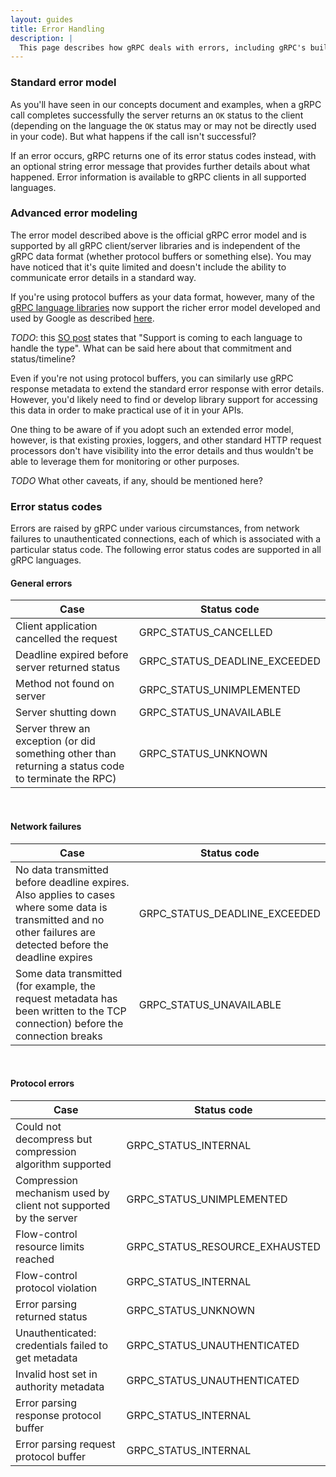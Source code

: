 ```yaml
---
layout: guides
title: Error Handling
description: |
  This page describes how gRPC deals with errors, including gRPC's built-in error codes. Example code in different languages can be found [here](https://github.com/avinassh/grpc-errors).
---
```


<div id="toc" class="toc mobile-toc"></div>

### Standard error model

As you'll have seen in our concepts document and examples, when a gRPC call
completes successfully the server returns an `OK` status to the client
(depending on the language the `OK` status may or may not be directly used in
your code). But what happens if the call isn't successful?

If an error occurs, gRPC returns one of its error status codes instead, with an
optional string error message that provides further details about what happened.
Error information is available to gRPC clients in all supported languages.

### Advanced error modeling

The error model described above is the official gRPC error model and
is supported by all gRPC client/server libraries and is independent of
the gRPC data format (whether protocol buffers or something else). You
may have noticed that it's quite limited and doesn't include the
ability to communicate error details in a standard way.

If you're using protocol buffers as your data format, however, many of
the [gRPC language libraries](https://grpc.io/docs/reference/) now
support the richer error model developed and used by Google as
described
[here](https://cloud.google.com/apis/design/errors#error_model).

*TODO*: this [SO post](https://stackoverflow.com/a/48750825) states that
"Support is coming to each language to handle the type". What can be said
here about that commitment and status/timeline?

Even if you're not using protocol buffers, you can similarly use gRPC
response metadata to extend the standard error response with error
details. However, you'd likely need to find or develop library support
for accessing this data in order to make practical use of it in your
APIs.

One thing to be aware of if you adopt such an extended error model,
however, is that existing proxies, loggers, and other standard HTTP
request processors don't have visibility into the error details and
thus wouldn't be able to leverage them for monitoring or other
purposes.

*TODO* What other caveats, if any, should be mentioned here?

### Error status codes

Errors are raised by gRPC under various circumstances, from network failures to
unauthenticated connections, each of which is associated with a particular
status code. The following error status codes are supported in all gRPC
languages.

#### General errors

Case | Status code
-----|-----------
Client application cancelled the request | GRPC&#95;STATUS&#95;CANCELLED
Deadline expired before server returned status | GRPC&#95;STATUS&#95;DEADLINE_EXCEEDED
Method not found on server | GRPC&#95;STATUS&#95;UNIMPLEMENTED
Server shutting down | GRPC&#95;STATUS&#95;UNAVAILABLE
Server threw an exception (or did something other than returning a status code to terminate the RPC) | GRPC&#95;STATUS&#95;UNKNOWN
<br>

#### Network failures

Case | Status code
-----|-----------
No data transmitted before deadline expires. Also applies to cases where some data is transmitted and no other failures are detected before the deadline expires | GRPC&#95;STATUS&#95;DEADLINE_EXCEEDED
Some data transmitted (for example, the request metadata has been written to the TCP connection) before the connection breaks | GRPC&#95;STATUS&#95;UNAVAILABLE
<br>

#### Protocol errors

Case | Status code
-----|-----------
Could not decompress but compression algorithm supported | GRPC&#95;STATUS&#95;INTERNAL
Compression mechanism used by client not supported by the server | GRPC&#95;STATUS&#95;UNIMPLEMENTED
Flow-control resource limits reached | GRPC&#95;STATUS&#95;RESOURCE_EXHAUSTED
Flow-control protocol violation | GRPC&#95;STATUS&#95;INTERNAL
Error parsing returned status | GRPC&#95;STATUS&#95;UNKNOWN
Unauthenticated: credentials failed to get metadata | GRPC&#95;STATUS&#95;UNAUTHENTICATED
Invalid host set in authority metadata | GRPC&#95;STATUS&#95;UNAUTHENTICATED
Error parsing response protocol buffer | GRPC&#95;STATUS&#95;INTERNAL
Error parsing request protocol buffer | GRPC&#95;STATUS&#95;INTERNAL
